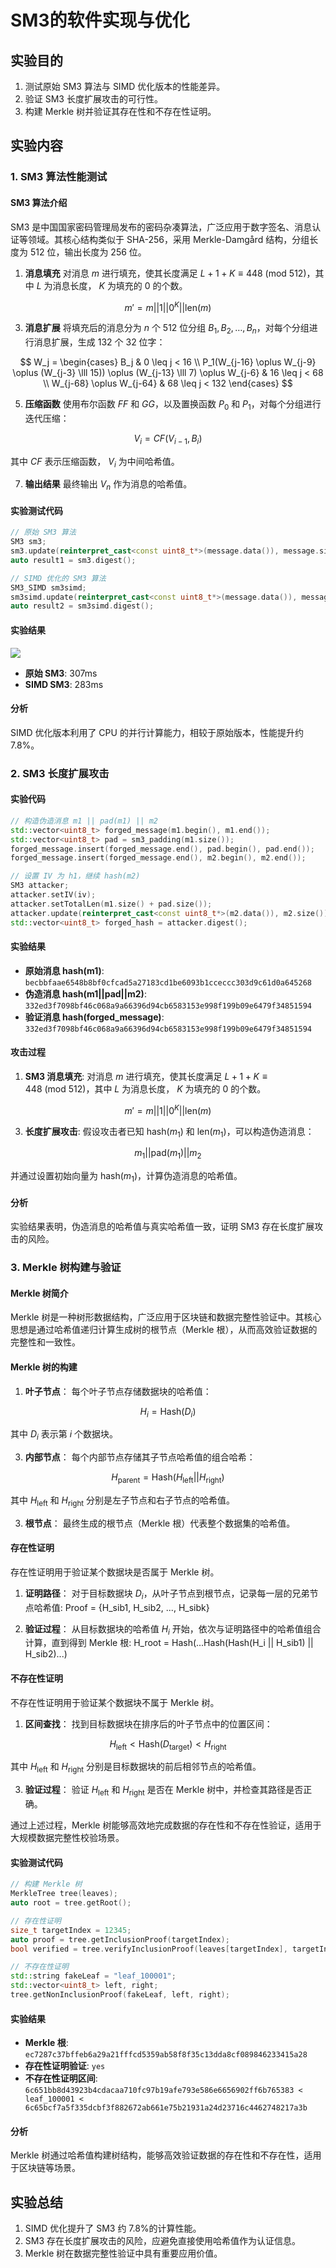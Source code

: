 # SM3的软件实现与优化 

## 实验目的
1. 测试原始 SM3 算法与 SIMD 优化版本的性能差异。
2. 验证 SM3 长度扩展攻击的可行性。
3. 构建 Merkle 树并验证其存在性和不存在性证明。


## 实验内容

### 1. SM3 算法性能测试

#### SM3 算法介绍
SM3 是中国国家密码管理局发布的密码杂凑算法，广泛应用于数字签名、消息认证等领域。其核心结构类似于 SHA-256，采用 Merkle-Damgård 结构，分组长度为 512 位，输出长度为 256 位。

1. **消息填充**
   对消息 $m$ 进行填充，使其长度满足 $L + 1 + K \equiv 448 \ (\text{mod} \ 512)$，其中 $L$ 为消息长度， $K$ 为填充的 0 的个数。
   
$$
m' = m || 1 || 0^K || \text{len}(m)
$$

3. **消息扩展**
   将填充后的消息分为 $n$ 个 512 位分组 $B_1, B_2, \dots, B_n$，对每个分组进行消息扩展，生成 132 个 32 位字：
   
$$
   W_j = \begin{cases} 
   B_j & 0 \leq j < 16 \\
   P_1(W_{j-16} \oplus W_{j-9} \oplus (W_{j-3} \lll 15)) \oplus (W_{j-13} \lll 7) \oplus W_{j-6} & 16 \leq j < 68 \\
   W_{j-68} \oplus W_{j-64} & 68 \leq j < 132
   \end{cases}
$$

5. **压缩函数**
   使用布尔函数 $FF$ 和 $GG$，以及置换函数 $P_0$ 和 $P_1$，对每个分组进行迭代压缩：
   
$$V_i = CF(V_{i-1}, B_i)$$

 其中  $CF$ 表示压缩函数， $V_i$ 为中间哈希值。

7. **输出结果**
   最终输出 $V_n$ 作为消息的哈希值。

#### 实验测试代码
```cpp
// 原始 SM3 算法
SM3 sm3;
sm3.update(reinterpret_cast<const uint8_t*>(message.data()), message.size());
auto result1 = sm3.digest();

// SIMD 优化的 SM3 算法
SM3_SIMD sm3simd;
sm3simd.update(reinterpret_cast<const uint8_t*>(message.data()), message.size());
auto result2 = sm3simd.digest();
```

#### 实验结果
![](result.png)

- **原始 SM3**: 307ms
- **SIMD SM3**: 283ms

#### 分析
SIMD 优化版本利用了 CPU 的并行计算能力，相较于原始版本，性能提升约 7.8%。

### 2. SM3 长度扩展攻击

#### 实验代码
```cpp
// 构造伪造消息 m1 || pad(m1) || m2
std::vector<uint8_t> forged_message(m1.begin(), m1.end());
std::vector<uint8_t> pad = sm3_padding(m1.size());
forged_message.insert(forged_message.end(), pad.begin(), pad.end());
forged_message.insert(forged_message.end(), m2.begin(), m2.end());

// 设置 IV 为 h1，继续 hash(m2)
SM3 attacker;
attacker.setIV(iv);
attacker.setTotalLen(m1.size() + pad.size());
attacker.update(reinterpret_cast<const uint8_t*>(m2.data()), m2.size());
std::vector<uint8_t> forged_hash = attacker.digest();
```

#### 实验结果
- **原始消息 hash(m1)**: `becbbfaae6548b8bf0cfcad5a27183cd1be6093b1cceccc303d9c61d0a645268`
- **伪造消息 hash(m1||pad||m2)**: `332ed3f7098bf46c068a9a66396d94cb6583153e998f199b09e6479f34851594`
- **验证消息 hash(forged_message)**: `332ed3f7098bf46c068a9a66396d94cb6583153e998f199b09e6479f34851594`

#### 攻击过程
1. **SM3 消息填充**:
   对消息 $m$ 进行填充，使其长度满足 $L + 1 + K \equiv 448 \ (\text{mod} \ 512)$，其中 $L$ 为消息长度， $K$ 为填充的 0 的个数。

$$
m' = m || 1 || 0^K || \text{len}(m)
$$

3. **长度扩展攻击**:
   假设攻击者已知 $\text{hash}(m_1)$ 和 $\text{len}(m_1)$，可以构造伪造消息：
   
$$
m_1 || \text{pad}(m_1) || m_2
$$

   并通过设置初始向量为 $\text{hash}(m_1)$，计算伪造消息的哈希值。

#### 分析
实验结果表明，伪造消息的哈希值与真实哈希值一致，证明 SM3 存在长度扩展攻击的风险。

### 3. Merkle 树构建与验证

#### Merkle 树简介

Merkle 树是一种树形数据结构，广泛应用于区块链和数据完整性验证中。其核心思想是通过哈希值递归计算生成树的根节点（Merkle 根），从而高效验证数据的完整性和一致性。

#### Merkle 树的构建
1. **叶子节点**：
   每个叶子节点存储数据块的哈希值：
   
$$
H_i = \text{Hash}(D_i)
$$

   其中 $D_i$ 表示第 $i$ 个数据块。

3. **内部节点**：
   每个内部节点存储其子节点哈希值的组合哈希：
   
$$
H_{\text{parent}} = \text{Hash}(H_{\text{left}} || H_{\text{right}})
$$

   其中 $H_{\text{left}}$ 和 $H_{\text{right}}$ 分别是左子节点和右子节点的哈希值。

3. **根节点**：
   最终生成的根节点（Merkle 根）代表整个数据集的哈希值。

#### 存在性证明
存在性证明用于验证某个数据块是否属于 Merkle 树。
1. **证明路径**：
   对于目标数据块 $D_i$，从叶子节点到根节点，记录每一层的兄弟节点哈希值:
   Proof = {H_sib1, H_sib2, ..., H_sibk}

3. **验证过程**：
   从目标数据块的哈希值 $H_i$ 开始，依次与证明路径中的哈希值组合计算，直到得到 Merkle 根:
   H_root = Hash(...Hash(Hash(H_i || H_sib1) || H_sib2)...)
#### 不存在性证明
不存在性证明用于验证某个数据块不属于 Merkle 树。
1. **区间查找**：
   找到目标数据块在排序后的叶子节点中的位置区间：
   
$$
H_{\text{left}} < \text{Hash}(D_{\text{target}}) < H_{\text{right}}
$$

   其中 $H_{\text{left}}$ 和 $H_{\text{right}}$ 分别是目标数据块的前后相邻节点的哈希值。

3. **验证过程**：
   验证  $H_{\text{left}}$  和  $H_{\text{right}}$  是否在 Merkle 树中，并检查其路径是否正确。

通过上述过程，Merkle 树能够高效地完成数据的存在性和不存在性验证，适用于大规模数据完整性校验场景。

#### 实验测试代码
```cpp
// 构建 Merkle 树
MerkleTree tree(leaves);
auto root = tree.getRoot();

// 存在性证明
size_t targetIndex = 12345;
auto proof = tree.getInclusionProof(targetIndex);
bool verified = tree.verifyInclusionProof(leaves[targetIndex], targetIndex, proof, root);

// 不存在性证明
std::string fakeLeaf = "leaf_100001";
std::vector<uint8_t> left, right;
tree.getNonInclusionProof(fakeLeaf, left, right);
```

#### 实验结果
- **Merkle 根**: `ec7287c37bffeb6a29a21fffcd5359ab58f8f35c13dda8cf089846233415a28`
- **存在性证明验证**: `yes`
- **不存在性证明区间**: `6c651bb8d43923b4cdacaa710fc97b19afe793e586e6656902ff6b765383 < leaf_100001 < 6c65bcf7a5f335dcbf3f882672ab661e75b21931a24d23716c4462748217a3b`

#### 分析
Merkle 树通过哈希值构建树结构，能够高效验证数据的存在性和不存在性，适用于区块链等场景。

## 实验总结
1. SIMD 优化提升了 SM3 约 7.8%的计算性能。
2. SM3 存在长度扩展攻击的风险，应避免直接使用哈希值作为认证信息。
3. Merkle 树在数据完整性验证中具有重要应用价值。

